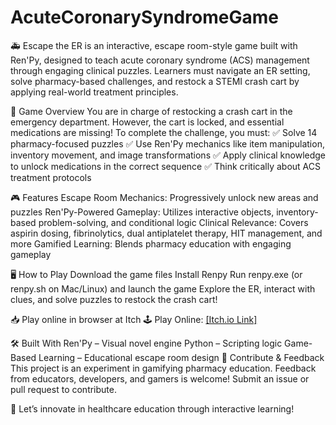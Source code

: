 # AcuteCoronarySyndromeGame
 
🚑 Escape the ER is an interactive, escape room-style game built with Ren'Py, designed to teach acute coronary syndrome (ACS) management through engaging clinical puzzles. Learners must navigate an ER setting, solve pharmacy-based challenges, and restock a STEMI crash cart by applying real-world treatment principles.

🏥 Game Overview
You are in charge of restocking a crash cart in the emergency department. However, the cart is locked, and essential medications are missing! To complete the challenge, you must:
✅ Solve 14 pharmacy-focused puzzles
✅ Use Ren'Py mechanics like item manipulation, inventory movement, and image transformations
✅ Apply clinical knowledge to unlock medications in the correct sequence
✅ Think critically about ACS treatment protocols

🎮 Features
Escape Room Mechanics: Progressively unlock new areas and puzzles
Ren'Py-Powered Gameplay: Utilizes interactive objects, inventory-based problem-solving, and conditional logic
Clinical Relevance: Covers aspirin dosing, fibrinolytics, dual antiplatelet therapy, HIT management, and more
Gamified Learning: Blends pharmacy education with engaging gameplay

🖥️ How to Play
Download the game files
Install Renpy
Run renpy.exe (or renpy.sh on Mac/Linux) and launch the game
Explore the ER, interact with clues, and solve puzzles to restock the crash cart!

📥 Play online in browser at Itch
🕹️ Play Online: [[Itch.io Link]](https://hydrocody27.itch.io/acute-coronary-syndrome-escape-room)

🛠️ Built With
Ren'Py – Visual novel engine
Python – Scripting logic
Game-Based Learning – Educational escape room design
📢 Contribute & Feedback
This project is an experiment in gamifying pharmacy education. Feedback from educators, developers, and gamers is welcome! Submit an issue or pull request to contribute.

🚀 Let’s innovate in healthcare education through interactive learning!
